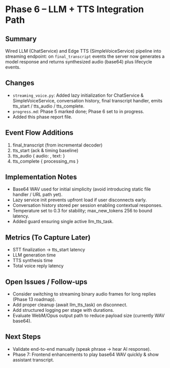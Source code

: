 # Phase 6 – LLM + TTS Integration Path

## Summary
Wired LLM (ChatService) and Edge TTS (SimpleVoiceService) pipeline into streaming endpoint: on `final_transcript` events the server now generates a model response and returns synthesized audio (base64) plus lifecycle events.

## Changes
- `streaming_voice.py`: Added lazy initialization for ChatService & SimpleVoiceService, conversation history, final transcript handler, emits tts_start / tts_audio / tts_complete.
- `progress.md`: Phase 5 marked done; Phase 6 set to in progress.
- Added this phase report file.

## Event Flow Additions
1. final_transcript (from incremental decoder)
2. tts_start (ack & timing baseline)
3. tts_audio { audio: <base64 wav>, text: <assistant reply> }
4. tts_complete { processing_ms }

## Implementation Notes
- Base64 WAV used for initial simplicity (avoid introducing static file handler / URL path yet).
- Lazy service init prevents upfront load if user disconnects early.
- Conversation history stored per session enabling contextual responses.
- Temperature set to 0.3 for stability; max_new_tokens 256 to bound latency.
- Added guard ensuring single active llm_tts_task.

## Metrics (To Capture Later)
- STT finalization → tts_start latency
- LLM generation time
- TTS synthesis time
- Total voice reply latency

## Open Issues / Follow-ups
- Consider switching to streaming binary audio frames for long replies (Phase 13 roadmap).
- Add proper cleanup (await llm_tts_task) on disconnect.
- Add structured logging per stage with durations.
- Evaluate WebM/Opus output path to reduce payload size (currently WAV base64).

## Next Steps
- Validate end-to-end manually (speak phrase → hear AI response).
- Phase 7: Frontend enhancements to play base64 WAV quickly & show assistant transcript.

